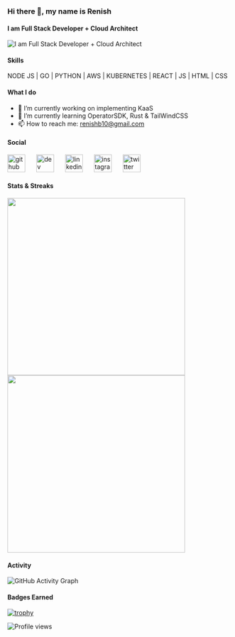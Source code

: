 ### Hi there 👋, my name is Renish
#### I am Full Stack Developer + Cloud Architect
![I am Full Stack Developer + Cloud Architect](https://media-exp1.licdn.com/dms/image/C5616AQE06xWjKLeFcQ/profile-displaybackgroundimage-shrink_200_800/0/1587893277683?e=1635379200&v=beta&t=nWhNcPDh29hop-9lKlppXsbmuYetx49s3sH-4EO6i9g)

#### Skills 
NODE JS | GO | PYTHON | AWS | KUBERNETES | REACT | JS | HTML | CSS

#### What I do
- 🔭 I’m currently working on implementing KaaS 
- 🌱 I’m currently learning OperatorSDK, Rust & TailWindCSS 
- 📫 How to reach me: renishb10@gmail.com 

#### Social
<span>[<img src='https://cdn.jsdelivr.net/npm/simple-icons@3.0.1/icons/github.svg' alt='github' height='40'>](https://github.com/renishb10)</span>&ensp;&ensp;&ensp;
<span>[<img src='https://cdn.jsdelivr.net/npm/simple-icons@3.0.1/icons/dev-dot-to.svg' alt='dev' height='40'>](https://dev.to/https://dev.to/renishb10)</span>&ensp;&ensp;&ensp;
<span>[<img src='https://cdn.jsdelivr.net/npm/simple-icons@3.0.1/icons/linkedin.svg' alt='linkedin' height='40'>](https://www.linkedin.com/in/https://in.linkedin.com/in/renishb/)</span>&ensp;&ensp;&ensp;
<span>[<img src='https://cdn.jsdelivr.net/npm/simple-icons@3.0.1/icons/instagram.svg' alt='instagram' height='40'>](https://www.instagram.com/https://www.instagram.com/renishb10//)</span>&ensp;&ensp;&ensp;
<span>[<img src='https://cdn.jsdelivr.net/npm/simple-icons@3.0.1/icons/twitter.svg' alt='twitter' height='40'>](https://twitter.com/https://twitter.com/renishb10?lang=en)</span> 

<h4>Stats & Streaks</h4>
<p>
  <img src = "https://github-readme-stats.vercel.app/api?username=renishb10&show_icons=true&theme=bear" width = 400>
  <img src = "https://github-readme-streak-stats.herokuapp.com?user=renishb10&theme=dark&hide_border=true" width = 400>
</p>

#### Activity
![GitHub Activity Graph](https://activity-graph.herokuapp.com/graph?username=renishb10)   

#### Badges Earned
[![trophy](https://github-profile-trophy.vercel.app/?username=renishb10)](https://github.com/renishb10)

![Profile views](https://gpvc.arturio.dev/renishb10)  
